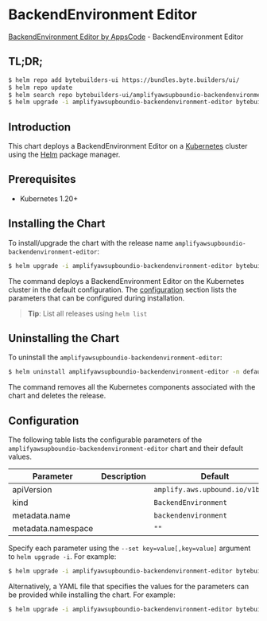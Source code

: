 # BackendEnvironment Editor

[BackendEnvironment Editor by AppsCode](https://byte.builders) - BackendEnvironment Editor

## TL;DR;

```bash
$ helm repo add bytebuilders-ui https://bundles.byte.builders/ui/
$ helm repo update
$ helm search repo bytebuilders-ui/amplifyawsupboundio-backendenvironment-editor --version=v0.4.18
$ helm upgrade -i amplifyawsupboundio-backendenvironment-editor bytebuilders-ui/amplifyawsupboundio-backendenvironment-editor -n default --create-namespace --version=v0.4.18
```

## Introduction

This chart deploys a BackendEnvironment Editor on a [Kubernetes](http://kubernetes.io) cluster using the [Helm](https://helm.sh) package manager.

## Prerequisites

- Kubernetes 1.20+

## Installing the Chart

To install/upgrade the chart with the release name `amplifyawsupboundio-backendenvironment-editor`:

```bash
$ helm upgrade -i amplifyawsupboundio-backendenvironment-editor bytebuilders-ui/amplifyawsupboundio-backendenvironment-editor -n default --create-namespace --version=v0.4.18
```

The command deploys a BackendEnvironment Editor on the Kubernetes cluster in the default configuration. The [configuration](#configuration) section lists the parameters that can be configured during installation.

> **Tip**: List all releases using `helm list`

## Uninstalling the Chart

To uninstall the `amplifyawsupboundio-backendenvironment-editor`:

```bash
$ helm uninstall amplifyawsupboundio-backendenvironment-editor -n default
```

The command removes all the Kubernetes components associated with the chart and deletes the release.

## Configuration

The following table lists the configurable parameters of the `amplifyawsupboundio-backendenvironment-editor` chart and their default values.

|     Parameter      | Description |                   Default                   |
|--------------------|-------------|---------------------------------------------|
| apiVersion         |             | <code>amplify.aws.upbound.io/v1beta1</code> |
| kind               |             | <code>BackendEnvironment</code>             |
| metadata.name      |             | <code>backendenvironment</code>             |
| metadata.namespace |             | <code>""</code>                             |


Specify each parameter using the `--set key=value[,key=value]` argument to `helm upgrade -i`. For example:

```bash
$ helm upgrade -i amplifyawsupboundio-backendenvironment-editor bytebuilders-ui/amplifyawsupboundio-backendenvironment-editor -n default --create-namespace --version=v0.4.18 --set apiVersion=amplify.aws.upbound.io/v1beta1
```

Alternatively, a YAML file that specifies the values for the parameters can be provided while
installing the chart. For example:

```bash
$ helm upgrade -i amplifyawsupboundio-backendenvironment-editor bytebuilders-ui/amplifyawsupboundio-backendenvironment-editor -n default --create-namespace --version=v0.4.18 --values values.yaml
```
